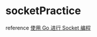 # socketPractice

reference [使用 Go 进行 Socket 编程](https://hiberabyss.github.io/2018/03/14/unix-socket-programming/)
